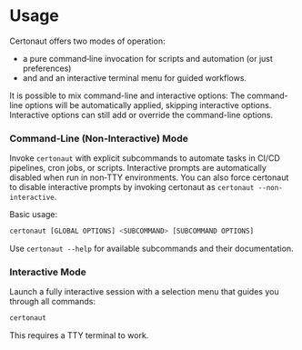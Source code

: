# Usage

Certonaut offers two modes of operation:

* a pure command‑line invocation for scripts and automation (or just preferences)
* and and an interactive terminal menu for guided workflows.

It is possible to mix command-line and interactive options: The command-line options will be automatically applied, skipping interactive options. Interactive options can still add or override the command-line options.

### Command‑Line (Non‑Interactive) Mode

Invoke
`certonaut` with explicit subcommands to automate tasks in CI/CD pipelines, cron jobs, or scripts.
Interactive prompts are automatically disabled when run in non‑TTY environments.
You can also force certonaut to disable interactive prompts by invoking certonaut as `certonaut --non-interactive`.

Basic usage:

```bash
certonaut [GLOBAL OPTIONS] <SUBCOMMAND> [SUBCOMMAND OPTIONS]
```

Use `certonaut --help` for available subcommands and their documentation.

### Interactive Mode

Launch a fully interactive session with a selection menu that guides you through all commands:

```bash
certonaut
```

This requires a TTY terminal to work.

<!-- TODO: Demo -->
